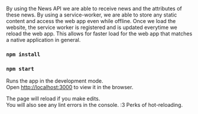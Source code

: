 By using the News API we are able to receive news and the attributes of these news. 
By using a service-worker, we are able to store any static content and access the web app even while offline. Once we load the website, the service worker is registered and is updated everytime we reload the web app. This allows for faster load for the web app that matches a native application in general.


### `npm install`

### `npm start`

Runs the app in the development mode.<br>
Open [http://localhost:3000](http://localhost:3000) to view it in the browser.

The page will reload if you make edits.<br>
You will also see any lint errors in the console. :3
Perks of hot-reloading.